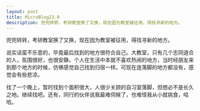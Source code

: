 ```yaml
---
layout: post
title: MicroBlog23.0
description: 兜兜转转，考研教室换了又换，现在因为教室被征用，得找寻新的地方。
---
```


兜兜转转，考研教室换了又换，现在因为教室被征用，得找寻新的地方。

说实话蛮不乐意的，毕竟最后找到的地方很符合自己。大教室，只有几个志同道合的人，氛围很好，也很安静。个人在生活中本就不喜欢热闹的地方，当时经朋友来到那个地方的时候，仿佛感觉自己找到归宿一样。可现在连落脚的地方都没有，感觉会有些悲凉。

找了一个晚上，暂时找到个面积很大，人很少关顾的自习室落脚，但想必不是长久之地。继续找吧。还有，同行的伙伴说我最难伺候了，也难怪我从小就挑食，哈哈。